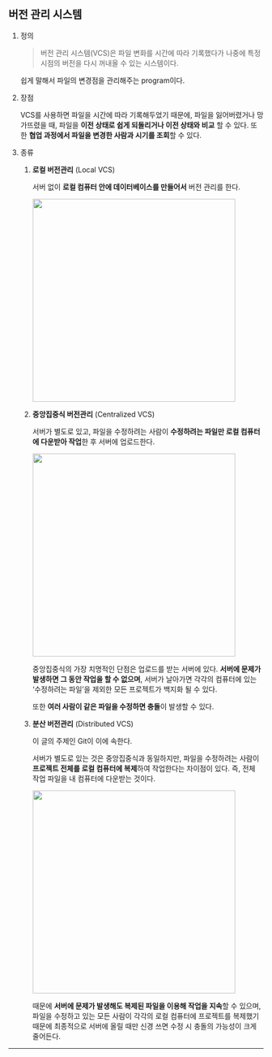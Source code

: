 ## 버전 관리 시스템

1. 정의

   > 버전 관리 시스템(VCS)은 파일 변화를 시간에 따라 기록했다가 나중에 특정 시점의 버전을 다시 꺼내올 수 있는 시스템이다.

   쉽게 말해서 파일의 변경점을 관리해주는 program이다.

2. 장점

   VCS를 사용하면 파일을 시간에 따라 기록해두었기 때문에, 파일을 잃어버렸거나 망가뜨렸을 때, 파일을 **이전 상태로 쉽게 되돌리거나 이전 상태와 비교** 할 수 있다. 또한 **협업 과정에서 파일을 변경한 사람과 시기를 조회**할 수 있다.

3. 종류

   1. **로컬 버전관리** (Local VCS)

      서버 없이 **로컬 컴퓨터 안에 데이터베이스를 만들어서** 버전 관리를 한다.

      <img src="https://github.com/976520/TIL/assets/123460320/1db8332d-d5b2-4e7b-b0b3-ba6614c1bf49" width="400"/>

   2. **중앙집중식 버전관리** (Centralized VCS)

      서버가 별도로 있고, 파일을 수정하려는 사람이 **수정하려는 파일만 로컬 컴퓨터에 다운받아 작업**한 후 서버에 업로드한다.

      <img src="https://github.com/976520/TIL/assets/123460320/c58506c8-a079-4cc7-b5ae-5d610bfce037" width="400"/>

      중앙집중식의 가장 치명적인 단점은 업로드를 받는 서버에 있다. **서버에 문제가 발생하면 그 동안 작업을 할 수 없으며**, 서버가 날아가면 각각의 컴퓨터에 있는 ‘수정하려는 파일’을 제외한 모든 프로젝트가 백지화 될 수 있다.

      또한 **여러 사람이 같은 파일을 수정하면 충돌**이 발생할 수 있다.

   3. **분산 버전관리** (Distributed VCS)

      이 글의 주제인 Git이 이에 속한다.

      서버가 별도로 있는 것은 중앙집중식과 동일하지만, 파일을 수정하려는 사람이 **프로젝트 전체를 로컬 컴퓨터에 복제**하여 작업한다는 차이점이 있다. 즉, 전체 작업 파일을 내 컴퓨터에 다운받는 것이다.

      <img src="https://github.com/976520/TIL/assets/123460320/76c21511-b75d-4501-9645-88c2477964dd" width="400"/>

      때문에 **서버에 문제가 발생해도 복제된 파일을 이용해 작업을 지속**할 수 있으며, 파일을 수정하고 있는 모든 사람이 각각의 로컬 컴퓨터에 프로젝트를 복제했기 때문에 최종적으로 서버에 올릴 때만 신경 쓰면 수정 시 충돌의 가능성이 크게 줄어든다.

---
